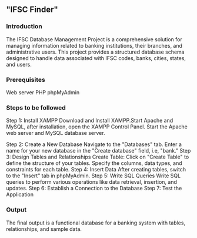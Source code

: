 ## "IFSC Finder" 

### Introduction
The IFSC Database Management Project is a comprehensive solution for managing information related to banking institutions, their branches, and administrative users. This project provides a structured database schema designed to handle data associated with IFSC codes, banks, cities, states, and users.


### Prerequisites
Web server
PHP
phpMyAdmin 

### Steps to be followed 
Step 1: Install XAMPP
Download and Install XAMPP.Start Apache and MySQL, after installation, open the XAMPP Control Panel.
Start the Apache web server and MySQL database server.

Step 2: Create a New Database 
Navigate to the "Databases" tab.
Enter a name for your new database in the "Create database" field, i.e, "bank."
Step 3: Design Tables and Relationships
Create Table:
Click on "Create Table" to define the structure of your tables.
Specify the columns, data types, and constraints for each table.
Step 4: Insert  Data
After creating tables, switch to the "Insert" tab in phpMyAdmin.
Step 5: Write SQL Queries
Write SQL queries to perform various operations like data retrieval, insertion, and updates.
Step 6: Establish a Connection to the Database
Step 7: Test the Application

### Output
The final output is a functional database for a banking system with tables, relationships, and sample data.
